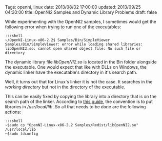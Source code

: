 Tags: openni, linux
date: 2013/08/02 17:00:00
updated: 2013/09/25 04:30:00
title: OpenNI2 Samples and Dynamic Library Problems
draft: false

While experimenting with the OpenNI2 samples, I sometimes would get the following error when trying to run one of the executables:

    :::shell
    ~/OpenNI-Linux-x86-2.2$ Samples/Bin/SimpleViewer
    Samples/Bin/SimpleViewer: error while loading shared libraries: libOpenNI2.so: cannot open shared object file: No such file or directory
    
The dynamic library file _libOpenNI2.so_ is located in the Bin folder alongside the executable. One would expect that like with DLLs on Windows, the dynamic linker have the executable's directory in it's search path.

Well, it turns out that for Linux's linker it is not the case. It searches in the _working directory_ but not in the directory of the executable.

This can be easily fixed by copying the library into a directory that is on the search path of the linker. According to [this guide](http://tldp.org/HOWTO/Program-Library-HOWTO/shared-libraries.html), the convention is to put libraries in _/usr/local/lib_. So all that needs to be done are the following actions:

    :::shell
    ~$sudo cp "OpenNI-Linux-x86-2.2 Samples/Redist/libOpenNI2.so" /usr/local/lib
    ~$sudo ldconfig
    

